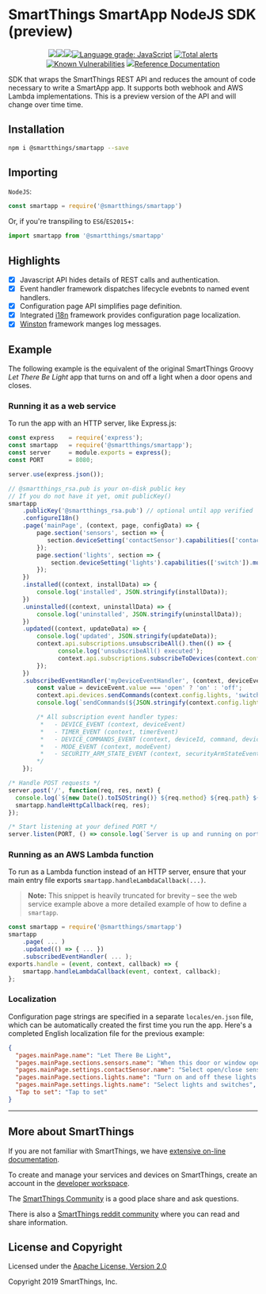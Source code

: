 # SmartThings SmartApp NodeJS SDK (preview)

<p align="center">
<a href="https://www.npmjs.com/package/@smartthings/smartapp"><img src="https://badgen.net/npm/v/@smartthings/smartapp/></a>
<a href="https://www.npmjs.com/package/@smartthings/smartapp"><img src="https://badgen.net/npm/license/@smartthings/smartapp/></a>
<a href="https://status.badgen.net/"><img src="https://badgen.net/xo/status/@smartthings/smartapp/></a>
<a href="https://lgtm.com/projects/g/SmartThingsCommunity/smartapp-sdk-nodejs/context:javascript"><img alt="Language grade: JavaScript" src="https://img.shields.io/lgtm/grade/javascript/g/SmartThingsCommunity/smartapp-sdk-nodejs.svg?logo=lgtm&logoWidth=18"/></a>
<a href="https://lgtm.com/projects/g/SmartThingsCommunity/smartapp-sdk-nodejs/alerts/"><img alt="Total alerts" src="https://img.shields.io/lgtm/alerts/g/SmartThingsCommunity/smartapp-sdk-nodejs.svg?logo=lgtm&logoWidth=18"/></a>
<a href="https://snyk.io/test/github/SmartThingsCommunity/smartapp-sdk-nodejs?targetFile=package.json"><img src="https://snyk.io/test/github/SmartThingsCommunity/smartapp-sdk-nodejs/badge.svg?targetFile=package.json" alt="Known Vulnerabilities" data-canonical-src="https://snyk.io/test/github/SmartThingsCommunity/smartapp-sdk-nodejs?targetFile=package.json" style="max-width:100%;"></a>
<a href="https://smartthingsdev.slack.com/messages/CG595N08N"><img src="https://badgen.net/badge//smartthingsdev?icon=slack/></a>
</p>

[Reference Documentation](doc/index.md)

SDK that wraps the SmartThings REST API and reduces the amount of code necessary to write a SmartApp app. It supports both webhook and AWS Lambda implementations. This is a preview version of the API and will change over time time.

## Installation

```bash
npm i @smartthings/smartapp --save
```

## Importing

`NodeJS`:

```javascript
const smartapp = require('@smartthings/smartapp')
```

Or, if you're transpiling to `ES6`/`ES2015`+:

```javascript
import smartapp from '@smartthings/smartapp'
```

## Highlights

- [x] Javascript API hides details of REST calls and authentication.
- [x] Event handler framework dispatches lifecycle evebnts to named event handlers.
- [x] Configuration page API simplifies page definition.
- [x] Integrated [i18n](https://www.npmjs.com/package/i18n) framework provides configuration page localization.
- [x] [Winston](https://www.npmjs.com/package/winston) framework manges log messages.

## Example

The following example is the equivalent of the original SmartThings Groovy _Let There Be Light_ app that turns on and off a light when a door opens and closes.

### Running it as a web service

To run the app with an HTTP server, like Express.js:

```javascript
const express    = require('express');
const smartapp   = require('@smartthings/smartapp');
const server     = module.exports = express();
const PORT       = 8080;

server.use(express.json());

// @smartthings_rsa.pub is your on-disk public key
// If you do not have it yet, omit publicKey()
smartapp
    .publicKey('@smartthings_rsa.pub') // optional until app verified
    .configureI18n()
    .page('mainPage', (context, page, configData) => {
        page.section('sensors', section => {
           section.deviceSetting('contactSensor').capabilities(['contactSensor']).required(false);
        });
        page.section('lights', section => {
            section.deviceSetting('lights').capabilities(['switch']).multiple(true).permissions('rx');
        });
    })
    .installed((context, installData) => {
        console.log('installed', JSON.stringify(installData));
    })
    .uninstalled((context, uninstallData) => {
        console.log('uninstalled', JSON.stringify(uninstallData));
    })
    .updated((context, updateData) => {
        console.log('updated', JSON.stringify(updateData));
        context.api.subscriptions.unsubscribeAll().then(() => {
              console.log('unsubscribeAll() executed');
              context.api.subscriptions.subscribeToDevices(context.config.contactSensor, 'contactSensor', 'contact', 'myDeviceEventHandler');
        });
    })
    .subscribedEventHandler('myDeviceEventHandler', (context, deviceEvent) => {
        const value = deviceEvent.value === 'open' ? 'on' : 'off';
        context.api.devices.sendCommands(context.config.lights, 'switch', value);
        console.log(`sendCommands(${JSON.stringify(context.config.lights)}, 'switch', '${value}')`);

        /* All subscription event handler types:
         *   - DEVICE_EVENT (context, deviceEvent)
         *   - TIMER_EVENT (context, timerEvent)
         *   - DEVICE_COMMANDS_EVENT (context, deviceId, command, deviceCommandsEvent)
         *   - MODE_EVENT (context, modeEvent)
         *   - SECURITY_ARM_STATE_EVENT (context, securityArmStateEvent)
        */
    });

/* Handle POST requests */
server.post('/', function(req, res, next) {
  console.log(`${new Date().toISOString()} ${req.method} ${req.path} ${req.body && req.body.lifecycle}`);
  smartapp.handleHttpCallback(req, res);
});

/* Start listening at your defined PORT */
server.listen(PORT, () => console.log(`Server is up and running on port ${PORT}`));
```

### Running as an AWS Lambda function

To run as a Lambda function instead of an HTTP server, ensure that your main entry file exports `smartapp.handleLambdaCallback(...)`.

> **Note:** This snippet is heavily truncated for brevity – see the web service example above a more detailed example of how to define a `smartapp`.

```javascript
const smartapp = require('@smartthings/smartapp')
smartapp
    .page( ... )
    .updated(() => { ... })
    .subscribedEventHandler( ... );
exports.handle = (event, context, callback) => {
    smartapp.handleLambdaCallback(event, context, callback);
};
```

### Localization

Configuration page strings are specified in a separate `locales/en.json` file, which can be automatically created the first time you run the app. Here's a completed English localization file for the previous example:

```json
{
  "pages.mainPage.name": "Let There Be Light",
  "pages.mainPage.sections.sensors.name": "When this door or window opens or closes",
  "pages.mainPage.settings.contactSensor.name": "Select open/close sensor",
  "pages.mainPage.sections.lights.name": "Turn on and off these lights and switches",
  "pages.mainPage.settings.lights.name": "Select lights and switches",
  "Tap to set": "Tap to set"
}
```

---

## More about SmartThings

If you are not familiar with SmartThings, we have
[extensive on-line documentation](https://smartthings.developer.samsung.com/develop/index.html).

To create and manage your services and devices on SmartThings, create an account in the
[developer workspace](https://devworkspace.developer.samsung.com/).

The [SmartThings Community](https://community.smartthings.com/c/developers/) is a good place share and
ask questions.

There is also a [SmartThings reddit community](https://www.reddit.com/r/SmartThings/) where you
can read and share information.

## License and Copyright

Licensed under the [Apache License, Version 2.0](LICENSE)

Copyright 2019 SmartThings, Inc.
